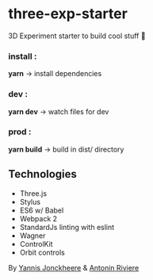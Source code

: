 # three-exp-starter
3D Experiment starter to build cool stuff :rocket:

### install : 
__yarn__
-> install dependencies
### dev :
__yarn dev__
-> watch files for dev
### prod :
__yarn build__
-> build in dist/ directory

## Technologies

* Three.js
* Stylus
* ES6 w/ Babel
* Webpack 2
* StandardJs linting with eslint
* Wagner
* ControlKit
* Orbit controls


By [Yannis Jonckheere](https://twitter.com/JSinnay) & [Antonin Riviere](https://twitter.com/AntoninRiviere)
